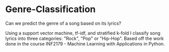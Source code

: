 # Genre-Classification
Can we predict the genre of a song based on its lyrics?

Using a support vector machine, tf-idf, and stratified k-fold I classify song lyrics into three categories: "Rock", "Pop" or "Hip-Hop". Based off the work done in the course INF2179 - Machine Learning with Applications in Python.
